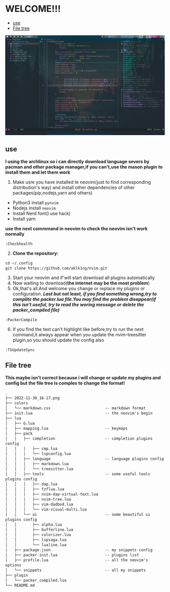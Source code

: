 # WELCOME!!!
<!-- vim-markdown-toc GFM -->

* [use](#use)
* [File tree](#file-tree)

<!-- vim-markdown-toc -->
![screenshot](./2022-11-30_16-17.png)
## use

**I using the archlinux so i can directly download language severs by pacman and other package manager,if you can't,use the mason plugin to install them and let them work**
1. Make usre you have installed te neovim(just to find corresponding distribution's way) and install other dependencies of other packages(pip,nodejs,yarn and others)

- Python3 install `pynvim`
- Nodejs install `neovim`
- Install Nerd font(I use hack)
- Install yarn

**use the next commmand in neovim to check the neovim isn't work normally** 
```plaintext
:Checkhealth
```
2. **Clone the repository:**
```plaintext
cd ~/.config
git clone https://github.com/aklk1ng/nvim.git
```
3. Start your neovim and if'will start download all plugins automatically
4. Now waiting to download(**the internet may be the most problem**)
5. Ok,that's all.And welcome you change or replace my plugins or configuration.
***Last but not least, if you find something wrong,try to complite the packer.lua file.You may find the problem disappear(if this isn't useful, try to read the woring message or delete the packer_compiled file)***
```plaintext
:PackerCompile
```
6. If you find the text can't highlight like before,try to run the next command,it always appear when you update the nvim-treesitter plugin,so you should update the config also
```plaintext
:TSUpdateSync
```
## File tree

**This maybe isn't correct because i will change or update my plugins and config but the file tree is complex to change the format!**

```dir
.
├── 2022-11-30_16-17.png
├── colors                                  
│   └── markdown.css                        -- markdown format
├── init.lua                                -- the neovim's begin
├── lua
│   ├── G.lua
│   ├── mapping.lua                         -- keymaps
│   ├── pack
│   │   ├── completion                      -- completion plugins config
│   │   │   ├── cmp.lua
│   │   │   └── lspconfig.lua
│   │   ├── language                        -- language plugins config
│   │   │   ├── markdown.lua
│   │   │   └── treesitter.lua
│   │   ├── tools                           -- some useful tools plugins config
│   │   │   ├── dap.lua
│   │   │   ├── fzflua.lua
│   │   │   ├── nvim-dap-virtual-text.lua
│   │   │   ├── nvim-tree.lua
│   │   │   ├── vim-dadbod.lua
│   │   │   └── vim-visual-multi.lua
│   │   └── ui                              -- some beautiful ui plugins config
│   │       ├── alpha.lua
│   │       ├── bufferline.lua
│   │       ├── colorizer.lua
│   │       ├── lspsaga.lua
│   │       └── lualine.lua
│   ├── package.json                        -- my snippets config
│   ├── packer-init.lua                     -- plugins list
│   ├── profile.lua                         -- all the neovim's options
│   └── snippets                            -- all my snippets
├── plugin
│   └── packer_compiled.lua
└── README.md
```
